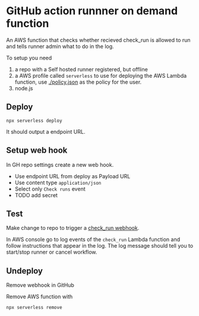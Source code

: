 # GitHub action runnner on demand function

An AWS function that checks whether recieved check_run is allowed to run and tells runner admin what to do in the log.

To setup you need

1. a repo with a Self hosted runner registered, but offline
2. a AWS profile called `serverless` to use for deploying the AWS Lambda function, use [./policy.json](policy.json) as the policy for the user.
3. node.js

## Deploy

```shell
npx serverless deploy
```

It should output a endpoint URL.

## Setup web hook

In GH repo settings create a new web hook.

* Use endpoint URL from deploy as Payload URL
* Use content type `application/json`
* Select only `Check runs` event
* TODO add secret

## Test

Make change to repo to trigger a [check_run webhook](https://developer.github.com/webhooks/event-payloads/#check_run).

In AWS console go to log events of the `check_run` Lambda function and follow instructions that appear in the log. The log message should tell you to start/stop runner or cancel workflow.

## Undeploy

Remove webhook in GitHub

Remove AWS function with

```shell
npx serverless remove
```
